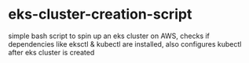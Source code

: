 # eks-cluster-creation-script
simple bash script to spin up an eks cluster on AWS, checks if dependencies like eksctl &amp; kubectl are installed, also configures kubectl after eks cluster is created
